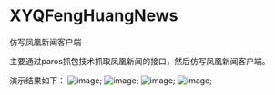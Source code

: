 # XYQFengHuangNews
仿写凤凰新闻客户端

主要通过paros抓包技术抓取凤凰新闻的接口，然后仿写凤凰新闻客户端。

演示结果如下：
![image](https://github.com/xiayuanquan/XYQFengHuangNews/FHNewsClient/FHNewsClient/Classes/screenshots/head.png);
![image](https://github.com/xiayuanquan/XYQFengHuangNews/FHNewsClient/FHNewsClient/Classes/screenshots/entertament.png);
![image](https://github.com/xiayuanquan/XYQFengHuangNews/FHNewsClient/FHNewsClient/Classes/screenshots/car.png);
![image](https://github.com/xiayuanquan/XYQFengHuangNews/FHNewsClient/FHNewsClient/Classes/screenshots/beauty.png);
